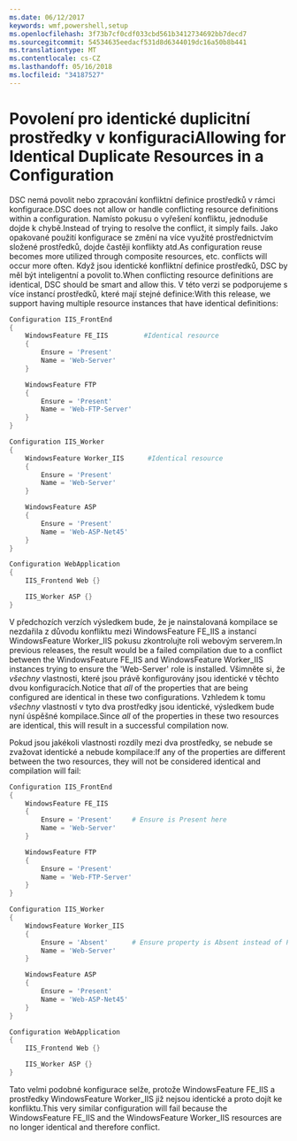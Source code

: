 ```yaml
---
ms.date: 06/12/2017
keywords: wmf,powershell,setup
ms.openlocfilehash: 3f73b7cf0cdf033cbd561b3412734692bb7decd7
ms.sourcegitcommit: 54534635eedacf531d8d6344019dc16a50b8b441
ms.translationtype: MT
ms.contentlocale: cs-CZ
ms.lasthandoff: 05/16/2018
ms.locfileid: "34187527"
---
```

# <a name="allowing-for-identical-duplicate-resources-in-a-configuration"></a><span data-ttu-id="97c98-102">Povolení pro identické duplicitní prostředky v konfiguraci</span><span class="sxs-lookup"><span data-stu-id="97c98-102">Allowing for Identical Duplicate Resources in a Configuration</span></span>

<span data-ttu-id="97c98-103">DSC nemá povolit nebo zpracování konfliktní definice prostředků v rámci konfigurace.</span><span class="sxs-lookup"><span data-stu-id="97c98-103">DSC does not allow or handle conflicting resource definitions within a configuration.</span></span> <span data-ttu-id="97c98-104">Namísto pokusu o vyřešení konfliktu, jednoduše dojde k chybě.</span><span class="sxs-lookup"><span data-stu-id="97c98-104">Instead of trying to resolve the conflict, it simply fails.</span></span> <span data-ttu-id="97c98-105">Jako opakované použití konfigurace se změní na více využité prostřednictvím složené prostředků, dojde častěji konflikty atd.</span><span class="sxs-lookup"><span data-stu-id="97c98-105">As configuration reuse becomes more utilized through composite resources, etc. conflicts will occur more often.</span></span> <span data-ttu-id="97c98-106">Když jsou identické konfliktní definice prostředků, DSC by měl být inteligentní a povolit to.</span><span class="sxs-lookup"><span data-stu-id="97c98-106">When conflicting resource definitions are identical, DSC should be smart and allow this.</span></span> <span data-ttu-id="97c98-107">V této verzi se podporujeme s více instancí prostředků, které mají stejné definice:</span><span class="sxs-lookup"><span data-stu-id="97c98-107">With this release, we support having multiple resource instances that have identical definitions:</span></span>

```powershell
Configuration IIS_FrontEnd
{
    WindowsFeature FE_IIS         #Identical resource
    {
        Ensure = 'Present'
        Name = 'Web-Server'
    }

    WindowsFeature FTP
    {
        Ensure = 'Present'
        Name = 'Web-FTP-Server'
    }
}

Configuration IIS_Worker
{
    WindowsFeature Worker_IIS      #Identical resource
    {
        Ensure = 'Present'
        Name = 'Web-Server'
    }

    WindowsFeature ASP
    {
        Ensure = 'Present'
        Name = 'Web-ASP-Net45'
    }
}

Configuration WebApplication
{
    IIS_Frontend Web {}

    IIS_Worker ASP {}
}
```

<span data-ttu-id="97c98-108">V předchozích verzích výsledkem bude, že je nainstalovaná kompilace se nezdařila z důvodu konfliktu mezi WindowsFeature FE_IIS a instancí WindowsFeature Worker_IIS pokusu zkontrolujte roli webovým serverem.</span><span class="sxs-lookup"><span data-stu-id="97c98-108">In previous releases, the result would be a failed compilation due to a conflict between the WindowsFeature FE_IIS and WindowsFeature Worker_IIS instances trying to ensure the 'Web-Server' role is installed.</span></span> <span data-ttu-id="97c98-109">Všimněte si, že *všechny* vlastnosti, které jsou právě konfigurovány jsou identické v těchto dvou konfiguracích.</span><span class="sxs-lookup"><span data-stu-id="97c98-109">Notice that *all* of the properties that are being configured are identical in these two configurations.</span></span> <span data-ttu-id="97c98-110">Vzhledem k tomu *všechny* vlastností v tyto dva prostředky jsou identické, výsledkem bude nyní úspěšné kompilace.</span><span class="sxs-lookup"><span data-stu-id="97c98-110">Since *all* of the properties in these two resources are identical, this will result in a successful compilation now.</span></span>

<span data-ttu-id="97c98-111">Pokud jsou jakékoli vlastnosti rozdíly mezi dva prostředky, se nebude se zvažovat identické a nebude kompilace:</span><span class="sxs-lookup"><span data-stu-id="97c98-111">If any of the properties are different between the two resources, they will not be considered identical and compilation will fail:</span></span>

```powershell
Configuration IIS_FrontEnd
{
    WindowsFeature FE_IIS
    {
        Ensure = 'Present'     # Ensure is Present here
        Name = 'Web-Server'
    }

    WindowsFeature FTP
    {
        Ensure = 'Present'
        Name = 'Web-FTP-Server'
    }
}

Configuration IIS_Worker
{
    WindowsFeature Worker_IIS
    {
        Ensure = 'Absent'      # Ensure property is Absent instead of Present
        Name = 'Web-Server'
    }

    WindowsFeature ASP
    {
        Ensure = 'Present'
        Name = 'Web-ASP-Net45'
    }
}

Configuration WebApplication
{
    IIS_Frontend Web {}

    IIS_Worker ASP {}
}
```

<span data-ttu-id="97c98-112">Tato velmi podobné konfigurace selže, protože WindowsFeature FE_IIS a prostředky WindowsFeature Worker_IIS již nejsou identické a proto dojít ke konfliktu.</span><span class="sxs-lookup"><span data-stu-id="97c98-112">This very similar configuration will fail because the WindowsFeature FE_IIS and the WindowsFeature Worker_IIS resources are no longer identical and therefore conflict.</span></span>
